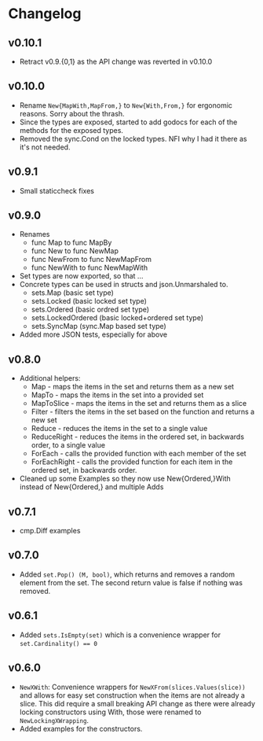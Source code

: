 # Changelog

## v0.10.1

* Retract v0.9.{0,1} as the API change was reverted in v0.10.0

## v0.10.0

* Rename `New{MapWith,MapFrom,}` to `New{With,From,}` for ergonomic reasons. Sorry about the thrash.
* Since the types are exposed, started to add godocs for each of the methods for the exposed types.
* Removed the sync.Cond on the locked types. NFI why I had it there as it's not needed.

## v0.9.1

* Small staticcheck fixes

## v0.9.0

* Renames
  * func Map to func MapBy
  * func New to func NewMap
  * func NewFrom to func NewMapFrom
  * func NewWith to func NewMapWith
* Set types are now exported, so that ...
* Concrete types can be used in structs and json.Unmarshaled to.
  * sets.Map (basic set type)
  * sets.Locked (basic locked set type)
  * sets.Ordered (basic ordred set type)
  * sets.LockedOrdered (basic locked+ordered set type)
  * sets.SyncMap (sync.Map based set type)
* Added more JSON tests, especially for above

## v0.8.0

* Additional helpers:
  * Map - maps the items in the set and returns them as a new set
  * MapTo - maps the items in the set into a provided set
  * MapToSlice - maps the items in the set and returns them as a slice
  * Filter - filters the items in the set based on the function and returns a new set
  * Reduce - reduces the items in the set to a single value
  * ReduceRight - reduces the items in the ordered set, in backwards order, to a single value
  * ForEach - calls the provided function with each member of the set
  * ForEachRight - calls the provided function for each item in the ordered set, in backwards order.
* Cleaned up some Examples so they now use New{Ordered,}With instead of New{Ordered,} and multiple Adds

## v0.7.1

* cmp.Diff examples

## v0.7.0

* Added `set.Pop() (M, bool)`, which returns and removes a random element from the set.
  The second return value is false if nothing was removed.

## v0.6.1

* Added `sets.IsEmpty(set)` which is a convenience wrapper for `set.Cardinality() == 0`

## v0.6.0

* `NewXWith`: Convenience wrappers for `NewXFrom(slices.Values(slice))` and allows for easy set construction
  when the items are not already a slice. This did require a small breaking API change as there were already
  locking constructors using With, those were renamed to `NewLockingXWrapping`.
* Added examples for the constructors.
